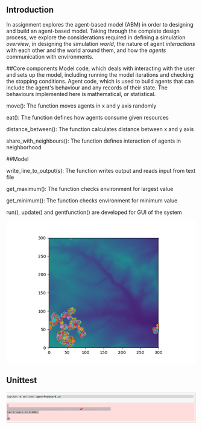 

## Introduction

In assignment explores the agent-based model (ABM) in order to  designing and build an agent-based model. Taking  through the complete design process, we explore the considerations required in 
defining a simulation _overview_, in designing the simulation _world_, the nature of agent _interactions_ with each other and the world around them, and how the _agents_ communication with environments. 


##Core components
Model code, which deals with interacting with the user and sets up the model, including running the model iterations and checking the stopping conditions. 
Agent code, which is used to build agents that can include the agent's behaviour and any records of their state. The behaviours implemented here is mathematical, or statistical. 



move(): The function moves agents in x and y axis randomly

eat(): The function defines how agents consume given resources

distance_between(): The function calculates distance between x and y axis

share_with_neighbours(): The function defines interaction of agents in neighborhood 






##Model

write_line_to_output(s): The function writes output and reads input from text file


get_maximum(): The function checks environment for largest value




get_minimum(): The function checks environment for minimum value


run(), update() and gentfunction() are developed  for GUI of the system

<img src="Figure_1.png" alt="Segregation ABM" />

## Unittest


<img src="b1.png" alt="Segregation ABM" />







